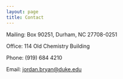 ```yaml
---
layout: page
title: Contact
---
```


Mailing: Box 90251, Durham, NC 27708-0251

Office: 114 Old Chemistry Building

Phone: (919) 684 4210

Email: jordan.bryan@duke.edu

